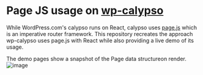# Page JS usage on [wp-calypso](https://github.com/Automattic/wp-calypso)

While WordPress.com's calypso runs on React, calypso uses [page.js](https://visionmedia.github.io/page.js/) which is an imperative router framework. This repository recreates the approach wp-calypso uses page.js with React while also providing a live demo of its usage.

The demo pages show a snapshot of the Page data structureon render.
![image](https://user-images.githubusercontent.com/3422709/127489453-6e0c7d43-d364-4beb-8014-6f5f8ab3b974.png)
